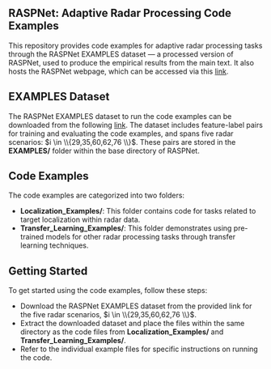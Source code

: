 ## RASPNet: Adaptive Radar Processing Code Examples
This repository provides code examples for adaptive radar processing tasks through the RASPNet EXAMPLES dataset — a processed version of RASPNet, used to produce the empirical results from the main text. It also hosts the RASPNet webpage, which can be accessed via this [link](https://shyamven.github.io/RASPNet/).

## EXAMPLES Dataset
The RASPNet EXAMPLES dataset to run the code examples can be downloaded from the following [link](https://app.globus.org/file-manager?origin_id=b01166a6-0526-454a-aaff-943c7fada5d4&origin_path=%2FEXAMPLES%2F). The dataset includes feature-label pairs for training and evaluating the code examples, and spans five radar scenarios: $i \in \\{29,35,60,62,76 \\}$. These pairs are stored in the **EXAMPLES/** folder within the base directory of RASPNet.

## Code Examples
The code examples are categorized into two folders:

- **Localization_Examples/**: This folder contains code for tasks related to target localization within radar data.
- **Transfer_Learning_Examples/**: This folder demonstrates using pre-trained models for other radar processing tasks through transfer learning techniques.

## Getting Started
To get started using the code examples, follow these steps:
- Download the RASPNet EXAMPLES dataset from the provided link for the five radar scenarios, $i \in \\{29,35,60,62,76 \\}$.
- Extract the downloaded dataset and place the files within the same directory as the code files from **Localization_Examples/** and **Transfer_Learning_Examples/**.
- Refer to the individual example files for specific instructions on running the code.
